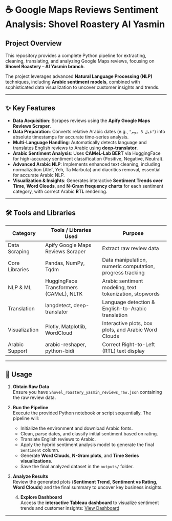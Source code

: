 # ☕ Google Maps Reviews Sentiment Analysis: Shovel Roastery Al Yasmin

## Project Overview
This repository provides a complete Python pipeline for extracting, cleaning, translating, and analyzing Google Maps reviews, focusing on **Shovel Roastery – Al Yasmin branch**.

The project leverages advanced **Natural Language Processing (NLP)** techniques, including **Arabic sentiment models**, combined with sophisticated data visualization to uncover customer insights and trends.

---

## ✨ Key Features

- **Data Acquisition**: Scrapes reviews using the **Apify Google Maps Reviews Scraper**.  
- **Data Preparation**: Converts relative Arabic dates (e.g., `"قبل 3 يوم"`) into absolute timestamps for accurate time-series analysis.  
- **Multi-Language Handling**: Automatically detects language and translates English reviews to Arabic using **deep-translator**.  
- **Arabic Sentiment Analysis**: Uses **CAMeL-Lab BERT** via HuggingFace for high-accuracy sentiment classification (Positive, Negative, Neutral).  
- **Advanced Arabic NLP**: Implements enhanced text cleaning, including normalization (Alef, Yeh, Ta Marbuta) and diacritics removal, essential for accurate Arabic NLP.  
- **Visualization & Insights**: Generates interactive **Sentiment Trends over Time**, **Word Clouds**, and **N-Gram frequency charts** for each sentiment category, with correct Arabic **RTL** rendering.

---

## 🛠️ Tools and Libraries

| Category           | Tools / Libraries Used                     | Purpose                                                |
|-------------------|-------------------------------------------|--------------------------------------------------------|
| Data Scraping      | Apify Google Maps Reviews Scraper          | Extract raw review data                                 |
| Core Libraries     | Pandas, NumPy, Tqdm                        | Data manipulation, numeric computation, progress tracking |
| NLP & ML           | HuggingFace Transformers (CAMeL), NLTK    | Arabic sentiment modeling, text tokenization, stopwords |
| Translation        | langdetect, deep-translator               | Language detection & English-to-Arabic translation    |
| Visualization      | Plotly, Matplotlib, WordCloud             | Interactive plots, box plots, and Arabic Word Clouds  |
| Arabic Support     | arabic-reshaper, python-bidi              | Correct Right-to-Left (RTL) text display             |

---

## 📝 Usage

1. **Obtain Raw Data**  
   Ensure you have `Shovel_roastery_yasmin_reviews_raw.json` containing the raw review data.

2. **Run the Pipeline**  
   Execute the provided Python notebook or script sequentially. The pipeline will:  
   - Initialize the environment and download Arabic fonts.  
   - Clean, parse dates, and classify initial sentiment based on rating.  
   - Translate English reviews to Arabic.  
   - Apply the hybrid sentiment analysis model to generate the final `Sentiment` column.  
   - Generate **Word Clouds**, **N-Gram plots**, and **Time Series visualizations**.  
   - Save the final analyzed dataset in the `outputs/` folder.

3. **Analyze Results**  
   Review the generated plots (**Sentiment Trend**, **Sentiment vs Rating**, **Word Clouds**) and the final summary to uncover key business insights.

   4. **Explore Dashboard**  
   Access the **interactive Tableau dashboard** to visualize sentiment trends and customer insights: [View Dashboard](https://public.tableau.com/views/YourDashboardLink)

---
